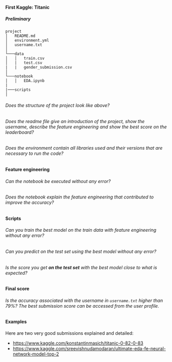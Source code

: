 #### First Kaggle: Titanic

##### Preliminary

```
project
│   README.md
│   environment.yml
│   username.txt
│
└───data
│   │   train.csv
│   |   test.csv
|   |   gender_submission.csv
│
└───notebook
│   │   EDA.ipynb
|
|───scripts
│

```

###### Does the structure of the project look like above?

###### Does the readme file give an introduction of the project, show the username, describe the feature engineering and show the best score on the leaderboard?

###### Does the environment contain all libraries used and their versions that are necessary to run the code?

#### Feature engineering

###### Can the notebook be executed without any error?

###### Does the notebook explain the feature engineering that contributed to improve the accuracy?

#### Scripts

###### Can you train the best model on the train data with feature engineering without any error?

###### Can you predict on the test set using the best model without any error?

###### Is the score you get **on the test set** with the best model close to what is expected?

#### Final score

###### Is the accuracy associated with the username in `username.txt` higher than 79%? The best submission score can be accessed from the user profile.

#### Examples

Here are two very good submissions explained and detailed:

- https://www.kaggle.com/konstantinmasich/titanic-0-82-0-83
- https://www.kaggle.com/sreevishnudamodaran/ultimate-eda-fe-neural-network-model-top-2
